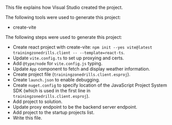 This file explains how Visual Studio created the project.

The following tools were used to generate this project:
- create-vite

The following steps were used to generate this project:
- Create react project with create-vite: `npm init --yes vite@latest trainingzonedrills.client -- --template=react-ts`.
- Update `vite.config.ts` to set up proxying and certs.
- Add `@type/node` for `vite.config.js` typing.
- Update `App` component to fetch and display weather information.
- Create project file (`trainingzonedrills.client.esproj`).
- Create `launch.json` to enable debugging.
- Create `nuget.config` to specify location of the JavaScript Project System SDK (which is used in the first line in `trainingzonedrills.client.esproj`).
- Add project to solution.
- Update proxy endpoint to be the backend server endpoint.
- Add project to the startup projects list.
- Write this file.
